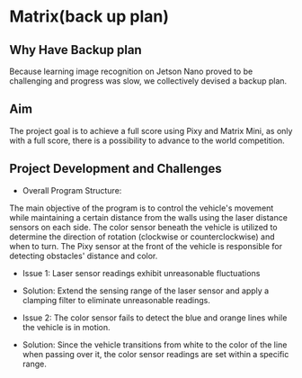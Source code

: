 # Matrix(back up plan)

## Why Have Backup plan

Because learning image recognition on Jetson Nano proved to be challenging and progress was slow, we collectively devised a backup plan.

## Aim

The project goal is to achieve a full score using Pixy and Matrix Mini, as only with a full score, there is a possibility to advance to the world competition.

## Project Development and Challenges

* Overall Program Structure:

The main objective of the program is to control the vehicle's movement while maintaining a certain distance from the walls using the laser distance sensors on each side. The color sensor beneath the vehicle is utilized to determine the direction of rotation (clockwise or counterclockwise) and when to turn. The Pixy sensor at the front of the vehicle is responsible for detecting obstacles' distance and color.

* Issue 1: Laser sensor readings exhibit unreasonable fluctuations

* Solution: Extend the sensing range of the laser sensor and apply a clamping filter to eliminate unreasonable readings.

* Issue 2: The color sensor fails to detect the blue and orange lines while the vehicle is in motion.

* Solution: Since the vehicle transitions from white to the color of the line when passing over it, the color sensor readings are set within a specific range.

















